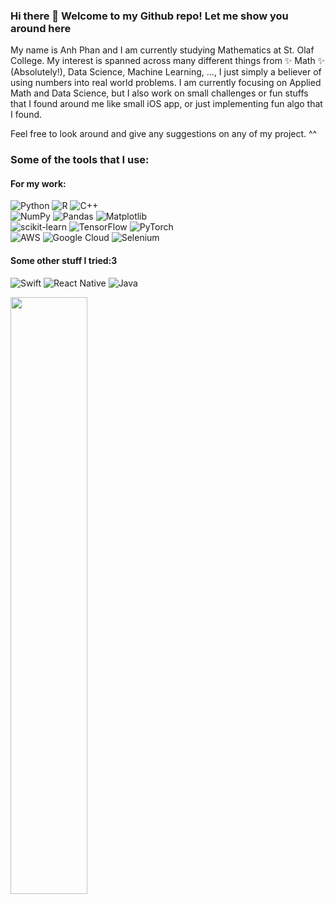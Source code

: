 ### Hi there 👋  Welcome to my Github repo! Let me show you around here
My name is Anh Phan and I am currently studying Mathematics at St. Olaf College. My interest is spanned across many different things from ✨ Math ✨ (Absolutely!), Data Science, Machine Learning, ..., I just simply a believer of using numbers into real world problems. 
I am currently focusing on Applied Math and Data Science, but I also work on small challenges or fun stuffs that I found around me like small iOS app, or just implementing fun algo that I found.

Feel free to look around and give any suggestions on any of my project. ^^

### Some of the tools that I use:
#### For my work:
![Python](https://img.shields.io/badge/python-3670A0?style=for-the-badge&logo=python&logoColor=ffdd54)
![R](https://img.shields.io/badge/r-%23276DC3.svg?style=for-the-badge&logo=r&logoColor=white)
![C++](https://img.shields.io/badge/c++-%2300599C.svg?style=for-the-badge&logo=c%2B%2B&logoColor=white)
<br>
![NumPy](https://img.shields.io/badge/numpy-%23013243.svg?style=for-the-badge&logo=numpy&logoColor=white)
![Pandas](https://img.shields.io/badge/pandas-%23150458.svg?style=for-the-badge&logo=pandas&logoColor=white)
![Matplotlib](https://img.shields.io/badge/Matplotlib-%23ffffff.svg?style=for-the-badge&logo=Matplotlib&logoColor=black)
<br>
![scikit-learn](https://img.shields.io/badge/scikit--learn-%23F7931E.svg?style=for-the-badge&logo=scikit-learn&logoColor=white)
![TensorFlow](https://img.shields.io/badge/TensorFlow-%23FF6F00.svg?style=for-the-badge&logo=TensorFlow&logoColor=white)
![PyTorch](https://img.shields.io/badge/PyTorch-%23EE4C2C.svg?style=for-the-badge&logo=PyTorch&logoColor=white)
<br>
![AWS](https://img.shields.io/badge/AWS-%23FF9900.svg?style=for-the-badge&logo=amazon-aws&logoColor=white)
![Google Cloud](https://img.shields.io/badge/GoogleCloud-%234285F4.svg?style=for-the-badge&logo=google-cloud&logoColor=white)
![Selenium](https://img.shields.io/badge/-selenium-%43B02A?style=for-the-badge&logo=selenium&logoColor=white)

#### Some other stuff I tried:3
![Swift](https://img.shields.io/badge/swift-F54A2A?style=for-the-badge&logo=swift&logoColor=white)
![React Native](https://img.shields.io/badge/react_native-%2320232a.svg?style=for-the-badge&logo=react&logoColor=%2361DAFB)
![Java](https://img.shields.io/badge/java-%23ED8B00.svg?style=for-the-badge&logo=openjdk&logoColor=white)

<p float="row">
 <img class="img" src="https://github-readme-stats.vercel.app/api?username=justpqa&show_icons=true&theme=dark" width = 49.5%/>
</p>

